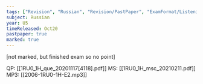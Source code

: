 ```yaml
---
tags: ["Revision", "Russian", "Revision/PastPaper", "ExamFormat/Listening"]
subject: Russian
year: U5
timeReleased: Oct20
pastpaper: true
marked: true
---
```


[not marked, but finished exam so no point]

QP: [[1RU0_1H_que_20201117[4118].pdf]]
MS: [[1RU0_1H_msc_20210211.pdf]]
MP3: [[2006-1RU0-1H-E2.mp3]]